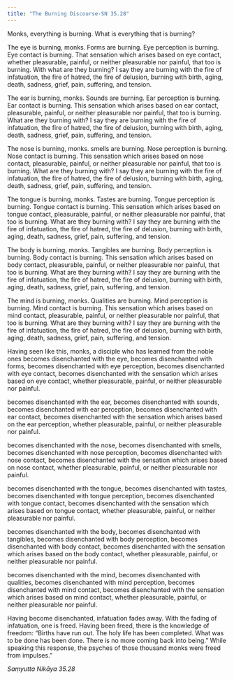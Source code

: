```yaml
---
title: "The Burning Discourse-SN 35.28"
---
```


Monks, everything is burning. What is everything that is burning?

The eye is burning, monks. Forms are burning. Eye perception is burning. Eye contact is burning. That sensation which arises based on eye contact, whether pleasurable, painful, or neither pleasurable nor painful, that too is burning. With what are they burning? I say they are burning with the fire of infatuation, the fire of hatred, the fire of delusion, burning with birth, aging, death, sadness, grief, pain, suffering, and tension.

The ear is burning, monks. Sounds are burning. Ear perception is burning. Ear contact is burning. This sensation which arises based on ear contact, pleasurable, painful, or neither pleasurable nor painful, that too is burning. What are they burning with? I say they are burning with the fire of infatuation, the fire of hatred, the fire of delusion, burning with birth, aging, death, sadness, grief, pain, suffering, and tension.

The nose is burning, monks. smells are burning. Nose perception is burning. Nose contact is burning. This sensation which arises based on nose contact, pleasurable, painful, or neither pleasurable nor painful, that too is burning. What are they burning with? I say they are burning with the fire of infatuation, the fire of hatred, the fire of delusion, burning with birth, aging, death, sadness, grief, pain, suffering, and tension.

The tongue is burning, monks. Tastes are burning. Tongue perception is burning. Tongue contact is burning. This sensation which arises based on tongue contact, pleasurable, painful, or neither pleasurable nor painful, that too is burning. What are they burning with? I say they are burning with the fire of infatuation, the fire of hatred, the fire of delusion, burning with birth, aging, death, sadness, grief, pain, suffering, and tension.

The body is burning, monks. Tangibles are burning. Body perception is burning. Body contact is burning. This sensation which arises based on body contact, pleasurable, painful, or neither pleasurable nor painful, that too is burning. What are they burning with? I say they are burning with the fire of infatuation, the fire of hatred, the fire of delusion, burning with birth, aging, death, sadness, grief, pain, suffering, and tension.

The mind is burning, monks. Qualities are burning. Mind perception is burning. Mind contact is burning. This sensation which arises based on mind contact, pleasurable, painful, or neither pleasurable nor painful, that too is burning. What are they burning with? I say they are burning with the fire of infatuation, the fire of hatred, the fire of delusion, burning with birth, aging, death, sadness, grief, pain, suffering, and tension.

Having seen like this, monks, a disciple who has learned from the noble ones becomes disenchanted with the eye, becomes disenchanted with forms, becomes disenchanted with eye perception, becomes disenchanted with eye contact, becomes disenchanted with the sensation which arises based on eye contact, whether pleasurable, painful, or neither pleasurable nor painful.

becomes disenchanted with the ear, becomes disenchanted with sounds, becomes disenchanted with ear perception, becomes disenchanted with ear contact, becomes disenchanted with the sensation which arises based on the ear perception, whether pleasurable, painful, or neither pleasurable nor painful.

becomes disenchanted with the nose, becomes disenchanted with smells, becomes disenchanted with nose perception, becomes disenchanted with nose contact, becomes disenchanted with the sensation which arises based on nose contact, whether pleasurable, painful, or neither pleasurable nor painful.

becomes disenchanted with the tongue, becomes disenchanted with tastes, becomes disenchanted with tongue perception, becomes disenchanted with tongue contact, becomes disenchanted with the sensation which arises based on tongue contact, whether pleasurable, painful, or neither pleasurable nor painful.

becomes disenchanted with the body, becomes disenchanted with tangibles, becomes disenchanted with body perception, becomes disenchanted with body contact, becomes disenchanted with the sensation which arises based on the body contact, whether pleasurable, painful, or neither pleasurable nor painful.

becomes disenchanted with the mind, becomes disenchanted with qualities, becomes disenchanted with mind perception, becomes disenchanted with mind contact, becomes disenchanted with the sensation which arises based on mind contact, whether pleasurable, painful, or neither pleasurable nor painful.

Having become disenchanted, infatuation fades away. With the fading of infatuation, one is freed. Having been freed, there is the knowledge of freedom: “Births have run out. The holy life has been completed. What was to be done has been done. There is no more coming back into being.” While speaking this response, the psyches of those thousand monks were freed from impulses.”

_Saṃyutta Nikāya 35.28_
